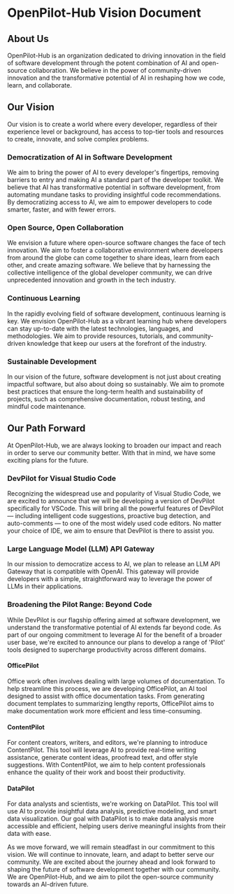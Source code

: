# OpenPilot-Hub Vision Document

## About Us

OpenPilot-Hub is an organization dedicated to driving innovation in the field of software development through the potent combination of AI and open-source collaboration. We believe in the power of community-driven innovation and the transformative potential of AI in reshaping how we code, learn, and collaborate.

## Our Vision

Our vision is to create a world where every developer, regardless of their experience level or background, has access to top-tier tools and resources to create, innovate, and solve complex problems.

### Democratization of AI in Software Development

We aim to bring the power of AI to every developer's fingertips, removing barriers to entry and making AI a standard part of the developer toolkit. We believe that AI has transformative potential in software development, from automating mundane tasks to providing insightful code recommendations. By democratizing access to AI, we aim to empower developers to code smarter, faster, and with fewer errors.

### Open Source, Open Collaboration

We envision a future where open-source software changes the face of tech innovation. We aim to foster a collaborative environment where developers from around the globe can come together to share ideas, learn from each other, and create amazing software. We believe that by harnessing the collective intelligence of the global developer community, we can drive unprecedented innovation and growth in the tech industry.

### Continuous Learning

In the rapidly evolving field of software development, continuous learning is key. We envision OpenPilot-Hub as a vibrant learning hub where developers can stay up-to-date with the latest technologies, languages, and methodologies. We aim to provide resources, tutorials, and community-driven knowledge that keep our users at the forefront of the industry.

### Sustainable Development

In our vision of the future, software development is not just about creating impactful software, but also about doing so sustainably. We aim to promote best practices that ensure the long-term health and sustainability of projects, such as comprehensive documentation, robust testing, and mindful code maintenance.

## Our Path Forward

At OpenPilot-Hub, we are always looking to broaden our impact and reach in order to serve our community better. With that in mind, we have some exciting plans for the future.

### DevPilot for Visual Studio Code

Recognizing the widespread use and popularity of Visual Studio Code, we are excited to announce that we will be developing a version of DevPilot specifically for VSCode. This will bring all the powerful features of DevPilot — including intelligent code suggestions, proactive bug detection, and auto-comments — to one of the most widely used code editors. No matter your choice of IDE, we aim to ensure that DevPilot is there to assist you.

### Large Language Model (LLM) API Gateway

In our mission to democratize access to AI, we plan to release an LLM API Gateway that is compatible with OpenAI. This gateway will provide developers with a simple, straightforward way to leverage the power of LLMs in their applications.
### Broadening the Pilot Range: Beyond Code

While DevPilot is our flagship offering aimed at software development, we understand the transformative potential of AI extends far beyond code. As part of our ongoing commitment to leverage AI for the benefit of a broader user base, we're excited to announce our plans to develop a range of 'Pilot' tools designed to supercharge productivity across different domains.

#### OfficePilot

Office work often involves dealing with large volumes of documentation. To help streamline this process, we are developing OfficePilot, an AI tool designed to assist with office documentation tasks. From generating document templates to summarizing lengthy reports, OfficePilot aims to make documentation work more efficient and less time-consuming.

#### ContentPilot

For content creators, writers, and editors, we're planning to introduce ContentPilot. This tool will leverage AI to provide real-time writing assistance, generate content ideas, proofread text, and offer style suggestions. With ContentPilot, we aim to help content professionals enhance the quality of their work and boost their productivity.

#### DataPilot

For data analysts and scientists, we're working on DataPilot. This tool will use AI to provide insightful data analysis, predictive modeling, and smart data visualization. Our goal with DataPilot is to make data analysis more accessible and efficient, helping users derive meaningful insights from their data with ease.

As we move forward, we will remain steadfast in our commitment to this vision. We will continue to innovate, learn, and adapt to better serve our community. We are excited about the journey ahead and look forward to shaping the future of software development together with our community. We are OpenPilot-Hub, and we aim to pilot the open-source community towards an AI-driven future.
